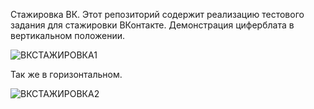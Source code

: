 Стажировка ВК.
Этот репозиторий содержит реализацию тестового задания для стажировки ВКонтакте.
Демонстрация циферблата в вертикальном положении.

![ВКСТАЖИРОВКА1](https://github.com/FreyllaR/smart_clock/assets/91470277/e7907d4e-4d69-45fc-aa83-3cdd26ce361a)

Так же в горизонтальном.

![ВКСТАЖИРОВКА2](https://github.com/FreyllaR/smart_clock/assets/91470277/93036916-1c45-421c-8af7-47fbfb3813d7)

